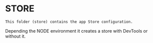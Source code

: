 STORE
=====================
```
This folder (store) contains the app Store configuration.
```
Depending the NODE environment it creates a store with DevTools or without it.
